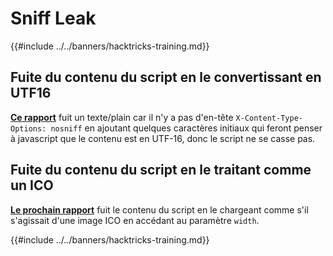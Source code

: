 # Sniff Leak

{{#include ../../banners/hacktricks-training.md}}

## Fuite du contenu du script en le convertissant en UTF16

[**Ce rapport**](https://blog.huli.tw/2022/08/01/en/uiuctf-2022-writeup/#modernism21-solves) fuit un texte/plain car il n'y a pas d'en-tête `X-Content-Type-Options: nosniff` en ajoutant quelques caractères initiaux qui feront penser à javascript que le contenu est en UTF-16, donc le script ne se casse pas.

## Fuite du contenu du script en le traitant comme un ICO

[**Le prochain rapport**](https://blog.huli.tw/2022/08/01/en/uiuctf-2022-writeup/#precisionism3-solves) fuit le contenu du script en le chargeant comme s'il s'agissait d'une image ICO en accédant au paramètre `width`.

{{#include ../../banners/hacktricks-training.md}}
